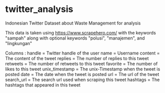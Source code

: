 # twitter_analysis
Indonesian Twitter Dataset about Waste Management for analysis

This data is taken using https://www.scrapehero.com/ with the keywords "sampah" along with optional keywords "polusi", "manajemen", and "lingkungan"

Columns : 
handle            = Twitter handle of the user
name              = Username
content           = The content of the tweet
replies           = The number of replies to this tweet
retweets          = The number of retweets to this tweet
favorite          = The number of likes to this tweet
unix_timestamp    = The unix-Timestamp when the tweet is posted
date              = The date when the tweet is posted
url               = The url of the tweet
search_url        = The search url used when scraping this tweet
hashtags          = The hashtags that appeared in this tweet
